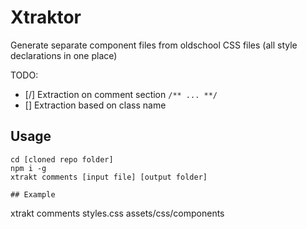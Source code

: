 # Xtraktor

Generate separate component files from oldschool CSS files (all style declarations in one place)

TODO:

* [/] Extraction on comment section `/** ... **/`
* [] Extraction based on class name

## Usage

```
cd [cloned repo folder]
npm i -g
xtrakt comments [input file] [output folder]

## Example

```
xtrakt comments styles.css assets/css/components
```